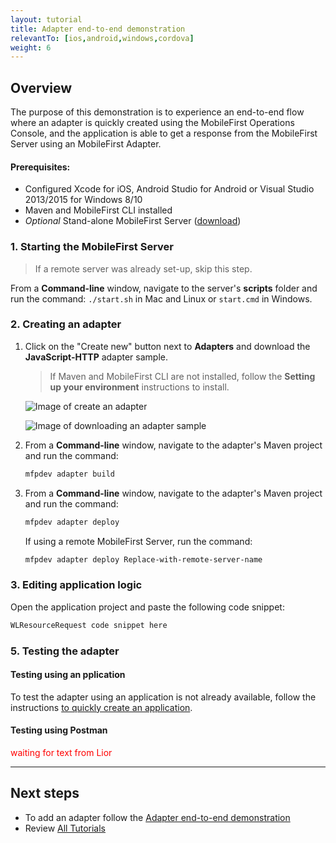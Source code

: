 ```yaml
---
layout: tutorial
title: Adapter end-to-end demonstration
relevantTo: [ios,android,windows,cordova]
weight: 6
---
```

## Overview
The purpose of this demonstration is to experience an end-to-end flow where an adapter is quickly created using the MobileFirst Operations Console, and the application is able to get a response from the MobileFirst Server using an MobileFirst Adapter.

#### Prerequisites:

* Configured Xcode for iOS, Android Studio for Android or Visual Studio 2013/2015 for Windows 8/10
* Maven and MobileFirst CLI installed
* *Optional* Stand-alone MobileFirst Server ([download]({{site.baseurl}}/downloads))

### 1. Starting the MobileFirst Server

> If a remote server was already set-up, skip this step.

From a **Command-line** window, navigate to the server's **scripts** folder and run the command: <code>./start.sh</code> in Mac and Linux or <code>start.cmd</code> in Windows.

### 2. Creating an adapter

1. Click on the "Create new" button next to **Adapters** and download the **JavaScript-HTTP** adapter sample.

    > If Maven and MobileFirst CLI are not installed, follow the **Setting up your environment** instructions to install.

    ![Image of create an adapter](create-an-adapter.png)
    
    ![Image of downloading an adapter sample](download-adapter-code.png)
    
2. From a **Command-line** window, navigate to the adapter's Maven project and run the command: 

    ```bash
    mfpdev adapter build
    ```

3. From a **Command-line** window, navigate to the adapter's Maven project and run the command: 

    ```bash
    mfpdev adapter deploy
    ```

    If using a remote MobileFirst Server, run the command:

    ```bash
    mfpdev adapter deploy Replace-with-remote-server-name
    ```
 
### 3. Editing application logic
Open the application project and paste the following code snippet:

```javascript
WLResourceRequest code snippet here
```

### 5. Testing the adapter

#### Testing using an pplication
To test the adapter using an application is not already available, follow the instructions [to quickly create an application](../).

#### Testing using Postman

<span style="color:red">waiting for text from Lior</span>

<hr>

## Next steps

- To add an adapter follow the [Adapter end-to-end demonstration](../adapter)
- Review [All Tutorials](../../all-tutorials)


